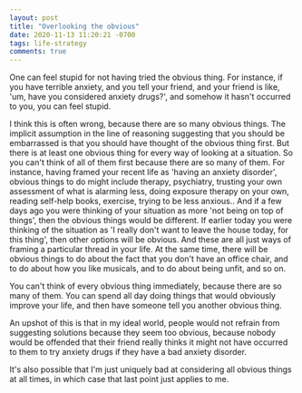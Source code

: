 ```yaml
---
layout: post
title: "Overlooking the obvious"
date: 2020-11-13 11:20:21 -0700
tags: life-strategy
comments: true
---
```

One can feel stupid for not having tried the obvious thing. For instance, if you have terrible anxiety, and you tell your friend, and your friend is like, 'um, have you considered anxiety drugs?', and somehow it hasn't occurred to you, you can feel stupid.

I think this is often wrong, because there are so many obvious things. The implicit assumption in the line of reasoning suggesting that you should be embarrassed is that you should have thought of the obvious thing first. But there is at least one obvious thing for every way of looking at a situation. So you can't think of all of them first because there are so many of them. For instance, having framed your recent life as 'having an anxiety disorder', obvious things to do might include therapy, psychiatry, trusting your own assessment of what is alarming less, doing exposure therapy on your own, reading self-help books, exercise, trying to be less anxious.. And if a few days ago you were thinking of your situation as more 'not being on top of things', then the obvious things would be different. If earlier today you were thinking of the situation as 'I really don't want to leave the house today, for this thing', then other options will be obvious. And these are all just ways of framing a particular thread in your life. At the same time, there will be obvious things to do about the fact that you don't have an office chair, and to do about how you like musicals, and to do about being unfit, and so on.

You can't think of every obvious thing immediately, because there are so many of them. You can spend all day doing things that would obviously improve your life, and then have someone tell you another obvious thing.

An upshot of this is that in my ideal world, people would not refrain from suggesting solutions because they seem too obvious, because nobody would be offended that their friend really thinks it might not have occurred to them to try anxiety drugs if they have a bad anxiety disorder.

It's also possible that I'm just uniquely bad at considering all obvious things at all times, in which case that last point just applies to me.
